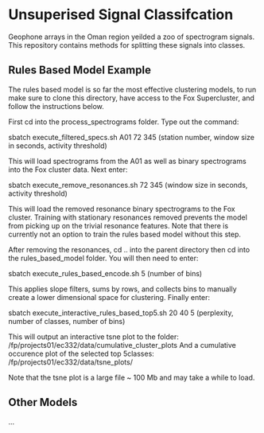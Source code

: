 # Unsuperised Signal Classifcation

Geophone arrays in the Oman region yeilded a zoo of spectrogram signals. This repository contains methods for splitting these signals into classes.

## Rules Based Model Example

The rules based model is so far the most effective clustering models, to run make sure to clone this directory, have access to the Fox Supercluster, and follow the instructions below.

First cd into the process_spectrograms folder. Type out the command: 

sbatch execute_filtered_specs.sh A01 72 345             (station number, window size in seconds, activity threshold)

This will load spectrograms from the A01 as well as binary spectrograms into the Fox cluster data. Next enter:

sbatch execute_remove_resonances.sh 72 345              (window size in seconds, activity threshold)

This will load the removed resonance binary spectrograms to the Fox cluster. Training with stationary resonances removed prevents the model from picking up on the trivial resonance features. Note that there is currently not an option to train the rules based model without this step. 

After removing the resonances, cd .. into the parent directory then cd into the rules_based_model folder. You will then need to enter:

sbatch execute_rules_based_encode.sh 5             (number of bins)

This applies slope filters, sums by rows, and collects bins to manually create a lower dimensional space for clustering. Finally enter:

sbatch execute_interactive_rules_based_top5.sh 20 40 5 (perplexity, number of classes, number of bins)

This will output an interactive tsne plot to the folder: /fp/projects01/ec332/data/cumulative_cluster_plots
And a cumulative occurence plot of the selected top 5classes: /fp/projects01/ec332/data/tsne_plots/

Note that the tsne plot is a large file ~ 100 Mb and may take a while to load.

## Other Models

...

